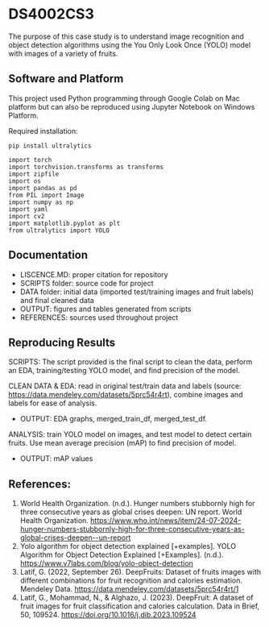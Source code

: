 # DS4002CS3
The purpose of this case study is to understand image recognition and object detection algorithms using the You Only Look Once (YOLO) model with images of a variety of fruits. 

## Software and Platform 
This project used Python programming through Google Colab on Mac platform but can also be reproduced using Jupyter Notebook on Windows Platform. 

Required installation: 
```
pip install ultralytics

import torch
import torchvision.transforms as transforms
import zipfile
import os
import pandas as pd
from PIL import Image
import numpy as np
import yaml
import cv2
import matplotlib.pyplot as plt
from ultralytics import YOLO
```
## Documentation
- LISCENCE.MD: proper citation for repository
- SCRIPTS folder: source code for project
- DATA folder: initial data (imported test/training images and fruit labels) and final cleaned data
- OUTPUT: figures and tables generated from scripts
- REFERENCES: sources used throughout project

## Reproducing Results
SCRIPTS: The script provided is the final script to clean the data, perform an EDA, training/testing YOLO model, and find precision of the model.

CLEAN DATA & EDA: read in original test/train data and labels (source: https://data.mendeley.com/datasets/5prc54r4rt), combine images and labels 
for ease of analysis. 
- OUTPUT: EDA graphs, merged_train_df, merged_test_df.

ANALYSIS: train YOLO model on images, and test model to detect certain fruits. Use mean average precision (mAP) to find precision of model.
- OUTPUT: mAP values

## References: 
1. World Health Organization. (n.d.). Hunger numbers stubbornly high for three consecutive years as global crises deepen: UN report. World Health Organization. https://www.who.int/news/item/24-07-2024-hunger-numbers-stubbornly-high-for-three-consecutive-years-as-global-crises-deepen--un-report 
2. Yolo algorithm for object detection explained [+examples]. YOLO Algorithm for Object Detection Explained [+Examples]. (n.d.). https://www.v7labs.com/blog/yolo-object-detection 
3. Latif, G. (2022, September 26). DeepFruits: Dataset of fruits images with different combinations for fruit recognition and calories estimation. Mendeley Data. https://data.mendeley.com/datasets/5prc54r4rt/1 
4. Latif, G., Mohammad, N., & Alghazo, J. (2023). DeepFruit: A dataset of fruit images for fruit classification and calories calculation. Data in Brief, 50, 109524. https://doi.org/10.1016/j.dib.2023.109524 

